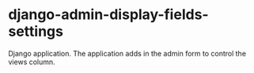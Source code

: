# django-admin-display-fields-settings
Django application. The application adds in the admin form to control the views column.
